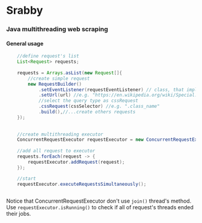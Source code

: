 # Srabby
### Java multithreading web scraping

#### General usage

```Java
    //define request's list
    List<Request> requests;
    
    requests = Arrays.asList(new Request[]{
        //create simple request
        new RequestBuilder()
            .setEventListener(requestEventListener) // class, that implement RequestEventListener interface
            .setUrl(url) //e.g. "https://en.wikipedia.org/wiki/Special:Random"
            //select the query type as cssRequest 
            .cssRequest(cssSelector) //e.g. ".class_name"
            .build(),//...create others requests
    });
    
    
    //create multithreading executor
    ConcurrentRequestExecutor requestExecutor = new ConcurrentRequestExecutor();
    
    //add all request to executor
    requests.forEach(request -> {
        requestExecutor.addRequest(request);
    });

    //start
    requestExecutor.executeRequestsSimultaneously();
    
```
Notice that ConcurrentRequestExecutor don't use ``` join() ``` thread's method.
Use ``` requestExecutor.isRunning() ``` to check if all of request's threads ended their jobs. 
